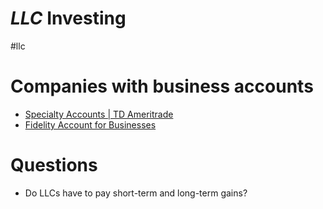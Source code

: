 # *LLC* Investing
#llc

# Companies with business accounts
* [Specialty Accounts | TD Ameritrade](https://www.tdameritrade.com/account-types/specialty.page)
* [Fidelity Account for Businesses](https://www.fidelity.com/open-account/fidelity-account-for-businesses)

# Questions
* Do LLCs have to pay short-term and long-term gains?
